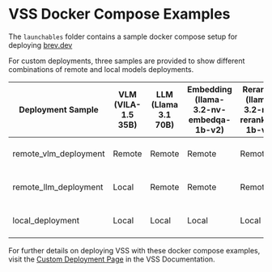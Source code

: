 # VSS Docker Compose Examples 

The `launchables` folder contains a sample docker compose setup for deploying [brev.dev](https://console.brev.dev/launchable) 

For custom deployments, three samples are provided to show different combinations of remote and local models deployments. 

| Deployment Sample | VLM (VILA-1.5 35B) | LLM (Llama 3.1 70B) | Embedding (llama-3.2-nv-embedqa-1b-v2) | Reranker (llama-3.2-nv-rerankqa-1b-v2) | Minimum GPU Requirement | 
| ------------------|-----|-----|-----------|----------| --------------- | 
| remote_vlm_deployment | Remote| Remote | Remote | Remote | Minimum 8GB VRAM GPU | 
| remote_llm_deployment | Local | Remote | Remote | Remote | 1xH100, 1xA100, 2xL40S |
| local_deployment      | Local | Local | Local | Local |  4xH100, 8xA100, 8xL40S |

For further details on deploying VSS with these docker compose examples, visit the [Custom Deployment Page](https://docs.nvidia.com/vss) in the VSS Documentation. 

